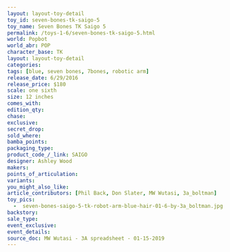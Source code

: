 ```yaml
---
layout: layout-toy-detail 
toy_id: seven-bones-tk-saigo-5
toy_name: Seven Bones TK Saigo 5
permalink: /toys-1-6/seven-bones-tk-saigo-5.html
world: Popbot
world_abr: POP
character_base: TK
layout: layout-toy-detail
categories: 
tags: [blue, seven bones, 7bones, robotic arm]
release_date: 6/29/2016
release_price: $180 
scale: one sixth
size: 12 inches
comes_with: 
edition_qty: 
chase: 
exclusive: 
secret_drop: 
sold_where: 
bamba_points: 
packaging_type: 
product_code_/_link: SAIGO
designer: Ashley Wood
makers: 
points_of_articulation: 
variants: 
you_might_also_like: 
article_contributors: [Phil Back, Don Slater, MW Wutasi, 3a_boltman]
toy_pics: 
  -  seven-bones-saigo-5-tk-robot-arm-blue-hair-01-6-by-3a_boltman.jpg
backstory: 
sale_type: 
event_exclusive: 
event_details: 
source_doc: MW Wutasi - 3A spreadsheet - 01-15-2019
---
```

